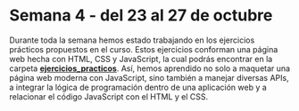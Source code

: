 # Semana 4 - del 23 al 27 de octubre
Durante toda la semana hemos estado trabajando en los ejercicios prácticos propuestos en el curso. Estos ejercicios conforman una página web hecha con HTML, CSS y JavaScript, la cual podrás encontrar en la carpeta [<b>ejercicios_practicos</b>](../Ejercicios-DOM/). Así, hemos aprendido no solo a maquetar una página web moderna con JavaScript, sino también a manejar diversas APIs, a integrar la lógica de programación dentro de una aplicación web y a relacionar el código JavaScript con el HTML y el CSS.
<br>
